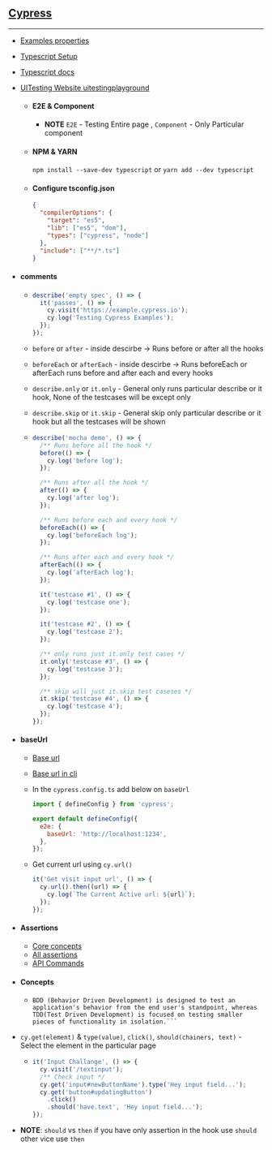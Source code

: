 ## [Cypress](https://docs.cypress.io/guides/getting-started/installing-cypress)

---

- [Examples properties](https://example.cypress.io/)
- [Typescript Setup](https://docs.cypress.io/guides/tooling/typescript-support#Install-TypeScript)
- [Typescript docs](https://www.typescriptlang.org/docs/)
- [UITesting Website uitestingplayground](http://uitestingplayground.com/textinput)
  - #### E2E & Component
    - **NOTE** `E2E` - Testing Entire page , `Component` - Only Particular component 

  - #### NPM & YARN

    `npm install --save-dev typescript` or `yarn add --dev typescript`

  - #### Configure tsconfig.json

    ```json
    {
      "compilerOptions": {
        "target": "es5",
        "lib": ["es5", "dom"],
        "types": ["cypress", "node"]
      },
      "include": ["**/*.ts"]
    }
    ```

- #### comments

  - ```js
    describe('empty spec', () => {
      it('passes', () => {
        cy.visit('https://example.cypress.io');
        cy.log('Testing Cypress Examples');
      });
    });
    ```

  - `before` or `after` - inside descirbe -> Runs before or after all the hooks
  - `beforeEach` or `afterEach` - inside descirbe -> Runs beforeEach or afterEach runs before and after each and every hooks
  - `describe.only` or `it.only` - General only runs particular describe or it hook, None of the testcases will be except only
  - `describe.skip` or `it.skip` - General skip only particular describe or it hook but all the testcases will be shown

  - ```js
    describe('mocha demo', () => {
      /** Runs before all the hook */
      before(() => {
        cy.log('before log');
      });

      /** Runs after all the hook */
      after(() => {
        cy.log('after log');
      });

      /** Runs before each and every hook */
      beforeEach(() => {
        cy.log('beforeEach log');
      });

      /** Runs after each and every hook */
      afterEach(() => {
        cy.log('afterEach log');
      });

      it('testcase #1', () => {
        cy.log('testcase one');
      });

      it('testcase #2', () => {
        cy.log('testcase 2');
      });

      /** only runs just it.only test cases */
      it.only('testcase #3', () => {
        cy.log('testcase 3');
      });

      /** skip will just it.skip test caseses */
      it.skip('testcase #4', () => {
        cy.log('testcase 4');
      });
    });
    ```

- #### baseUrl

  - [Base url](https://docs.cypress.io/guides/references/configuration#Configuration-File)
  - [Base url in cli](https://dev.to/walmyrlimaesilv/how-to-change-the-baseurl-via-command-line-with-cypress-1olm)
  - In the `cypress.config.ts` add below on `baseUrl`

    ```js
    import { defineConfig } from 'cypress';

    export default defineConfig({
      e2e: {
        baseUrl: 'http://localhost:1234',
      },
    });
    ```

  - Get current url using `cy.url()`

    ```js
    it('Get visit input url', () => {
      cy.url().then((url) => {
        cy.log(`The Current Active url: ${url}`);
      });
    });
    ```

- #### Assertions

  - [Core concepts](https://docs.cypress.io/guides/core-concepts/introduction-to-cypress#Asserting-About-Elements)
  - [All assertions](https://docs.cypress.io/guides/references/assertions#BDD-Assertions)
  - [API Commands](https://docs.cypress.io/api/commands/get)

- #### Concepts
  - ````
    BDD (Behavior Driven Development) is designed to test an application's behavior from the end user's standpoint, whereas TDD(Test Driven Development) is focused on testing smaller pieces of functionality in isolation.```
    ````
- `cy.get(element)` & `type(value)`, `click()`, `should(chainers, text)` - Select the element in the particular page
  - ```js
    it('Input Challange', () => {
      cy.visit('/textinput');
      /** Check input */
      cy.get('input#newButtonName').type('Hey input field...');
      cy.get('button#updatingButton')
        .click()
        .should('have.text', 'Hey input field...');
    });
    ```
- **NOTE**: `should` vs `then` if you have only assertion in the hook use `should` other vice use `then`
